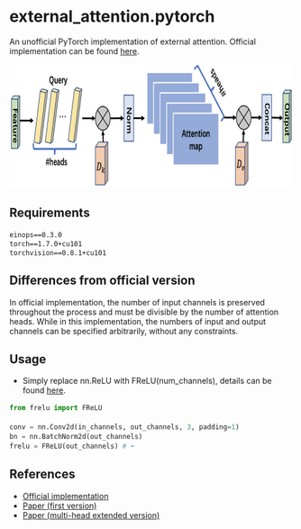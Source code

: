 # external_attention.pytorch
An unofficial PyTorch implementation of external attention. Official implementation can be found [here](https://github.com/MenghaoGuo/EANet).

<img src="https://github.com/shuuchen/external_attention.pytorch/blob/main/images/ea.png" width="720" height="220" />


## Requirements
```
einops==0.3.0
torch==1.7.0+cu101
torchvision==0.8.1+cu101
```

## Differences from official version
In official implementation, the number of input channels is preserved throughout the process and must be divisible by the number of attention heads. While in this implementation, the numbers of input and output channels can be specified arbitrarily, without any constraints.


## Usage
* Simply replace nn.ReLU with FReLU(num_channels), details can be found [here](https://github.com/shuuchen/frelu.pytorch/blob/master/resnet.py).
```python
from frelu import FReLU

conv = nn.Conv2d(in_channels, out_channels, 3, padding=1)
bn = nn.BatchNorm2d(out_channels)
frelu = FReLU(out_channels) # ⬅️
```


## References
* [Official implementation](https://github.com/MenghaoGuo/EANet)
* [Paper (first version)](https://arxiv.org/pdf/2105.02358v1.pdf)
* [Paper (multi-head extended version)](https://arxiv.org/pdf/2105.02358.pdf)

